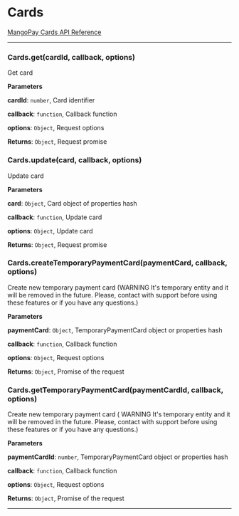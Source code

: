 # Cards

[MangoPay Cards API Reference](https://docs.mangopay.com/api-references/card/)



* * *

### Cards.get(cardId, callback, options) 

Get card

**Parameters**

**cardId**: `number`, Card identifier

**callback**: `function`, Callback function

**options**: `Object`, Request options

**Returns**: `Object`, Request promise


### Cards.update(card, callback, options) 

Update card

**Parameters**

**card**: `Object`, Card object of properties hash

**callback**: `function`, Update card

**options**: `Object`, Update card

**Returns**: `Object`, Request promise


### Cards.createTemporaryPaymentCard(paymentCard, callback, options) 

Create new temporary payment card (WARNING It's temporary entity and it will be removed in the future. Please, contact with support before using these features or if you have any questions.)

**Parameters**

**paymentCard**: `Object`, TemporaryPaymentCard object or properties hash

**callback**: `function`, Callback function

**options**: `Object`, Request options

**Returns**: `Object`, Promise of the request


### Cards.getTemporaryPaymentCard(paymentCardId, callback, options) 

Create new temporary payment card ( WARNING It's temporary entity and it will be removed in the future. Please, contact with support before using these features or if you have any questions.)

**Parameters**

**paymentCardId**: `number`, TemporaryPaymentCard object or properties hash

**callback**: `function`, Callback function

**options**: `Object`, Request options

**Returns**: `Object`, Promise of the request



* * *










